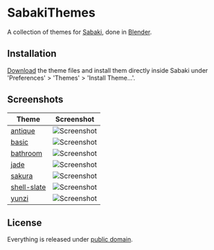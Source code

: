 # SabakiThemes

A collection of themes for [Sabaki](https://github.com/SabakiHQ/Sabaki), done in [Blender](https://www.blender.org/).

## Installation

[Download](https://github.com/billhails/SabakiThemes/releases) the theme files and install them directly inside Sabaki
under 'Preferences' > 'Themes' > 'Install Theme...'.

## Screenshots

| Theme                          | Screenshot                                              |
| ------------------------------ | ------------------------------------------------------- |
| [antique](antique)             | ![Screenshot](antique/AntiqueScreenshot.png)            |
| [basic](basic)                 | ![Screenshot](basic/BasicScreenshot.png)                |
| [bathroom](bathroom)           | ![Screenshot](bathroom/BathroomScreenshot.png)          |
| [jade](jade)                   | ![Screenshot](jade/JadeScreenshot.png)                  |
| [sakura](sakura)               | ![Screenshot](sakura/SakuraScreenshot.png)              |
| [shell-slate](shell-slate)     | ![Screenshot](shell-slate/ShellSlateScreenshot.png)     |
| [yunzi](yunzi)                 | ![Screenshot](yunzi/YunziScreenshot.png)                |

## License

Everything is released under [public domain](http://creativecommons.org/publicdomain/zero/1.0/).
